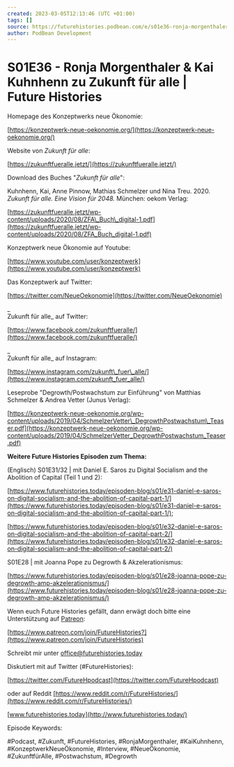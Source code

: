 ```yaml
---
created: 2023-03-05T12:13:46 (UTC +01:00)
tags: []
source: https://futurehistories.podbean.com/e/s01e36-ronja-morgenthaler-kai-kuhnhenn-zu-zukunft-fur-alle/
author: PodBean Development
---
```


# S01E36 - Ronja Morgenthaler & Kai Kuhnhenn zu Zukunft für alle | Future Histories

Homepage des Konzeptwerks neue Ökonomie:

[https://konzeptwerk-neue-oekonomie.org/](https://konzeptwerk-neue-oekonomie.org/)

  
Website von _Zukunft für alle_:

[https://zukunftfueralle.jetzt/](https://zukunftfueralle.jetzt/)

  
Download des Buches "_Zukunft für alle_":

Kuhnhenn, Kai, Anne Pinnow, Mathias Schmelzer und Nina Treu. 2020. _Zukunft für alle. Eine Vision für 2048._ München: oekom Verlag:

[https://zukunftfueralle.jetzt/wp-content/uploads/2020/08/ZFA\_Buch\_digital-1.pdf](https://zukunftfueralle.jetzt/wp-content/uploads/2020/08/ZFA_Buch_digital-1.pdf)

  
Konzeptwerk neue Ökonomie auf Youtube:

[https://www.youtube.com/user/konzeptwerk](https://www.youtube.com/user/konzeptwerk)

  
Das Konzeptwerk auf Twitter:

[https://twitter.com/NeueOekonomie](https://twitter.com/NeueOekonomie)

_  
Zukunft für alle_ auf Twitter:

[https://www.facebook.com/zukunftfueralle/](https://www.facebook.com/zukunftfueralle/)

_  
Zukunft für alle_ auf Instagram:

[https://www.instagram.com/zukunft\_fuer\_alle/](https://www.instagram.com/zukunft_fuer_alle/)

  
Leseprobe "Degrowth/Postwachstum zur Einführung" von Matthias Schmelzer & Andrea Vetter (Junus Verlag):

[https://konzeptwerk-neue-oekonomie.org/wp-content/uploads/2019/04/SchmelzerVetter\_DegrowthPostwachstum\_Teaser.pdf](https://konzeptwerk-neue-oekonomie.org/wp-content/uploads/2019/04/SchmelzerVetter_DegrowthPostwachstum_Teaser.pdf)

  
**Weitere Future Histories Episoden zum Thema:**

(Englisch) S01E31/32 | mit Daniel E. Saros zu Digital Socialism and the Abolition of Capital (Teil 1 und 2):

[https://www.futurehistories.today/episoden-blog/s01/e31-daniel-e-saros-on-digital-socialism-and-the-abolition-of-capital-part-1/](https://www.futurehistories.today/episoden-blog/s01/e31-daniel-e-saros-on-digital-socialism-and-the-abolition-of-capital-part-1/);

[https://www.futurehistories.today/episoden-blog/s01/e32-daniel-e-saros-on-digital-socialism-and-the-abolition-of-capital-part-2/](https://www.futurehistories.today/episoden-blog/s01/e32-daniel-e-saros-on-digital-socialism-and-the-abolition-of-capital-part-2/)

  
S01E28 | mit Joanna Pope zu Degrowth & Akzelerationismus:

[https://www.futurehistories.today/episoden-blog/s01/e28-joanna-pope-zu-degrowth-amp-akzelerationismus/](https://www.futurehistories.today/episoden-blog/s01/e28-joanna-pope-zu-degrowth-amp-akzelerationismus/)

Wenn euch Future Histories gefällt, dann erwägt doch bitte eine Unterstützung auf [Patreon](https://www.patreon.com/join/FutureHistories):

[https://www.patreon.com/join/FutureHistories?](https://www.patreon.com/join/FutureHistories)

Schreibt mir unter [office@futurehistories.today](mailto:office@futurehistories.today)

  
Diskutiert mit auf Twitter (#FutureHistories):

[https://twitter.com/FutureHpodcast](https://twitter.com/FutureHpodcast)

oder auf Reddit [https://www.reddit.com/r/FutureHistories/](https://www.reddit.com/r/FutureHistories/)

[www.futurehistories.today](http://www.futurehistories.today/)

  
Episode Keywords:

#Podcast, #Zukunft, #FutureHistories, #RonjaMorgenthaler, #KaiKuhnhenn, #KonzeptwerkNeueÖkonomie, #Interview, #NeueÖkonomie, #ZukunftfürAlle, #Postwachstum, #Degrowth
